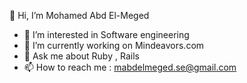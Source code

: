  👋 Hi, I’m Mohamed Abd El-Meged
- 👀 I’m interested in Software engineering 
- 🌱 I’m currently working on Mindeavors.com
- :speech_balloon: Ask me about Ruby , Rails 
- 📫 How to reach me : mabdelmeged.se@gmail.com

<!---
MohamedAbdElMeged/MohamedAbdElMeged is a ✨ special ✨ repository because its `README.md` (this file) appears on your GitHub profile.
You can click the Preview link to take a look at your changes.
--->
